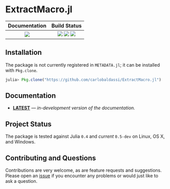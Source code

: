 # ExtractMacro.jl

| **Documentation**                       | **Build Status**                                                                                |
|:---------------------------------------:|:-----------------------------------------------------------------------------------------------:|
| [![][docs-latest-img]][docs-latest-url] | [![][travis-img]][travis-url] [![][appveyor-img]][appveyor-url] [![][codecov-img]][codecov-url] |


## Installation

The package is not currently registered in `METADATA.jl`; it can be installed with `Pkg.clone`.

```julia
julia> Pkg.clone("https://github.com/carlobaldassi/ExtractMacro.jl")
```

## Documentation

- [**LATEST**][docs-latest-url] &mdash; *in-development version of the documentation.*

## Project Status

The package is tested against Julia `0.4` and *current* `0.5-dev` on Linux, OS X, and Windows.

## Contributing and Questions

Contributions are very welcome, as are feature requests and suggestions. Please open an
[issue][issues-url] if you encounter any problems or would just like to ask a question.


[docs-latest-img]: https://img.shields.io/badge/docs-latest-blue.svg
[docs-latest-url]: https://carlobaldassi.github.io/ExtractMacro.jl/latest

[docs-stable-img]: https://img.shields.io/badge/docs-stable-blue.svg
[docs-stable-url]: https://carlobaldassi.github.io/ExtractMacro.jl/stable

[travis-img]: https://travis-ci.org/carlobaldassi/ExtractMacro.jl.svg?branch=master
[travis-url]: https://travis-ci.org/carlobaldassi/ExtractMacro.jl

[appveyor-img]: https://ci.appveyor.com/api/projects/status/x9jkws1l4xd8q4wy/branch/master?svg=true
[appveyor-url]: https://ci.appveyor.com/project/carlobaldassi/extractmacro-jl/branch/master

[codecov-img]: https://codecov.io/gh/carlobaldassi/ExtractMacro.jl/branch/master/graph/badge.svg
[codecov-url]: https://codecov.io/gh/carlobaldassi/ExtractMacro.jl

[issues-url]: https://github.com/carlobaldassi/ExtractMacro.jl/issues

[pkg-0.4-img]: http://pkg.julialang.org/badges/ExtractMacro_0.4.svg
[pkg-0.4-url]: http://pkg.julialang.org/?pkg=ExtractMacro
[pkg-0.5-img]: http://pkg.julialang.org/badges/ExtractMacro_0.5.svg
[pkg-0.5-url]: http://pkg.julialang.org/?pkg=ExtractMacro
